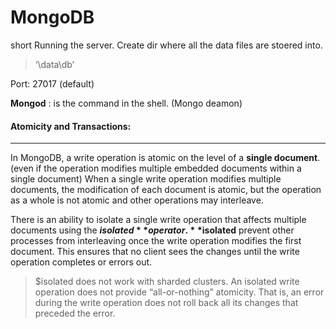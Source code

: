   
# MongoDB

short
Running the server.
Create dir where all the data files are stoered into.  
> ‘\data\db’
 
Port: 27017 (default)
 
**Mongod** : is the command in the shell.  (Mongo deamon)

 
#### Atomicity and Transactions:
----

In MongoDB, a write operation is atomic on the level of a **single document**. 
(even if the operation modifies multiple embedded documents within a single document)
When a single write operation modifies multiple documents, the modification of each document is atomic, but the operation as a whole is not atomic and other operations may interleave.

There is an ability to isolate a single write operation that affects multiple documents using the **$isolated** operator.
**$isolated** prevent other processes from interleaving once the write operation modifies the first document.
This ensures that no client sees the changes until the write operation completes or errors out.

 > $isolated does not work with sharded clusters.
 > An isolated write operation does not provide “all-or-nothing” atomicity. That is, an error during the write operation does not roll back all its changes that preceded the error.



